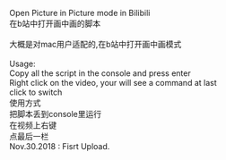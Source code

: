 Open Picture in Picture mode in Bilibili<br>
在b站中打开画中画的脚本<br>
<br>
大概是对mac用户适配的,在b站中打开画中画模式<br>
<br>
Usage:<br>
Copy all the script in the console and press enter<br>
Right click on the video, your will see a command at last<br>
click to switch<br>
使用方式<br>
把脚本丢到console里运行<br>
在视频上右键<br>
点最后一栏<br>
Nov.30.2018 : Fisrt Upload.<br>


